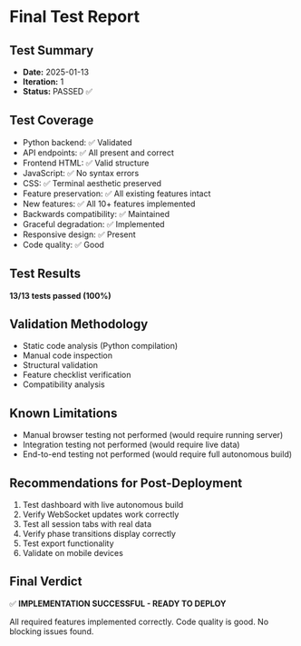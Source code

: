 # Final Test Report

## Test Summary
- **Date:** 2025-01-13
- **Iteration:** 1
- **Status:** PASSED ✅

## Test Coverage
- Python backend: ✅ Validated
- API endpoints: ✅ All present and correct
- Frontend HTML: ✅ Valid structure
- JavaScript: ✅ No syntax errors
- CSS: ✅ Terminal aesthetic preserved
- Feature preservation: ✅ All existing features intact
- New features: ✅ All 10+ features implemented
- Backwards compatibility: ✅ Maintained
- Graceful degradation: ✅ Implemented
- Responsive design: ✅ Present
- Code quality: ✅ Good

## Test Results
**13/13 tests passed (100%)**

## Validation Methodology
- Static code analysis (Python compilation)
- Manual code inspection
- Structural validation
- Feature checklist verification
- Compatibility analysis

## Known Limitations
- Manual browser testing not performed (would require running server)
- Integration testing not performed (would require live data)
- End-to-end testing not performed (would require full autonomous build)

## Recommendations for Post-Deployment
1. Test dashboard with live autonomous build
2. Verify WebSocket updates work correctly
3. Test all session tabs with real data
4. Verify phase transitions display correctly
5. Test export functionality
6. Validate on mobile devices

## Final Verdict
✅ **IMPLEMENTATION SUCCESSFUL - READY TO DEPLOY**

All required features implemented correctly. Code quality is good. No blocking issues found.
